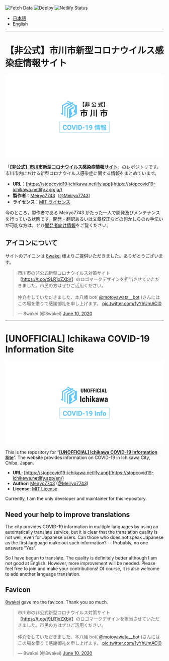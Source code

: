![Fetch Data](https://github.com/Meiryo7743/covid-19-ichikawa/workflows/Fetch%20Data/badge.svg)
![Deploy](https://github.com/Meiryo7743/covid-19-ichikawa/workflows/Deploy/badge.svg)
![Netlify Status](https://api.netlify.com/api/v1/badges/b30d38da-34ef-424d-ac99-15754c78a693/deploy-status)

- [日本語](#非公式市川市新型コロナウイルス感染症情報サイト)
- [English](#unofficial-ichikawa-covid-19-information-site)

---

# 【非公式】市川市新型コロナウイルス感染症情報サイト

![【非公式】市川市新型コロナウイルス感染症情報サイト](./static/img/ja-ogp-2021-01-04.png)

「[**【非公式】市川市新型コロナウイルス感染症情報サイト**](https://stopcovid19-ichikawa.netlify.app/ja/)」のレポジトリです。市川市内における新型コロナウイルス感染症に関する情報をまとめています。

- **URL**：[https://stopcovid19-ichikawa.netlify.app](https://stopcovid19-ichikawa.netlify.app/ja/)
- **製作者**：[Meiryo7743](https://meiryo7743.net/ja/)（[@Meiryo7743](https://github.com/Meiryo7743)）
- **ライセンス**：[MIT ライセンス](./LICENSE)

今のところ，製作者である Meiryo7743 がたった一人で開発及びメンテナンスを行っている状態です。開発・翻訳あるいは文章校正などの何かしらのお手伝いが可能な方は，ぜひ[開発者向け情報](https://github.com/Meiryo7743/covid-19-ichikawa/wiki/%E9%96%8B%E7%99%BA%E8%80%85%E5%90%91%E3%81%91%E6%83%85%E5%A0%B1)をご覧ください。

## アイコンについて

サイトのアイコンは [8wakei](https://twitter.com/8wakei) 様よりご提供いただきました。ありがとうございます。

> 市川市の非公式新型コロナウイルス対策サイト【<a href="https://t.co/t9LR1xZXbV">https://t.co/t9LR1xZXbV</a>】のロゴマークデザインを担当させていただきました。市民の方はぜひご活用ください。<br><br>仲介をしていただきました、本八幡 bot( <a href="https://twitter.com/motoyawata__bot?ref_src=twsrc%5Etfw">@motoyawata\_\_bot</a> )さんにはこの場を借りて感謝御礼を申し上げます。 <a href="https://t.co/1yYhUmACI0">pic.twitter.com/1yYhUmACI0</a></p>&mdash; 8wakei (@8wakei) <a href="https://twitter.com/8wakei/status/1270536608740077569?ref_src=twsrc%5Etfw">June 10, 2020</a>

---

# [UNOFFICIAL] Ichikawa COVID-19 Information Site

![[UNOFFICIAL] Ichikawa COVID-19 Information Site](./static/img/en-ogp-2021-01-04.png)

This is the repository for “[**[UNOFFICIAL] Ichikawa COVID-19 Information Site**](https://stopcovid19-ichikawa.netlify.app/en/)”. The website provides information on COVID-19 in Ichikawa City, Chiba, Japan.

- **URL**: [https://stopcovid19-ichikawa.netlify.app](https://stopcovid19-ichikawa.netlify.app/en/)
- **Author**: [Meiryo7743](https://meiryo7743.net/en/) ([@Meiryo7743](https://github.com/Meiryo7743))
- **License**: [MIT License](./LICENSE)

Currently, I am the only developer and maintainer for this repository.

## Need your help to improve translations

The city provides COVID-19 information in multiple languages by using an automatically translate service, but it is clear that the translation quality is not well, even for Japanese users. Can those who does not speak Japanese as the first language make out such information? -- Probably, no one answers "Yes".

So I have begun to translate. The quality is definitely better although I am not good at English. However, more improvement will be needed. Please feel free to join and make your contributions! Of course, it is also welcome to add another language translation.

## Favicon

[8wakei](https://twitter.com/8wakei) gave me the favicon. Thank you so much.

> 市川市の非公式新型コロナウイルス対策サイト【<a href="https://t.co/t9LR1xZXbV">https://t.co/t9LR1xZXbV</a>】のロゴマークデザインを担当させていただきました。市民の方はぜひご活用ください。<br><br>仲介をしていただきました、本八幡 bot( <a href="https://twitter.com/motoyawata__bot?ref_src=twsrc%5Etfw">@motoyawata\_\_bot</a> )さんにはこの場を借りて感謝御礼を申し上げます。 <a href="https://t.co/1yYhUmACI0">pic.twitter.com/1yYhUmACI0</a></p>&mdash; 8wakei (@8wakei) <a href="https://twitter.com/8wakei/status/1270536608740077569?ref_src=twsrc%5Etfw">June 10, 2020</a>
